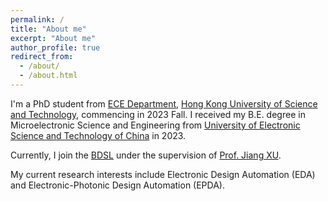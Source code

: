 ```yaml
---
permalink: /
title: "About me"
excerpt: "About me"
author_profile: true
redirect_from: 
  - /about/
  - /about.html
---
```


I'm a PhD student from [ECE Department](https://ece.hkust.edu.hk/), [Hong Kong University of Science and Technology](https://hkust.edu.hk/), commencing in 2023 Fall. I received my B.E. degree in Microelectronic Science and Engineering from [University of Electronic Science and Technology of China](https://www.uestc.edu.cn/) in 2023.

Currently, I join the [BDSL](https://eexu.home.ece.ust.hk/) under the supervision of [Prof. Jiang XU](https://scholar.google.com/citations?user=IxOQVaEAAAAJ).

My current research interests include Electronic Design Automation (EDA) and Electronic-Photonic Design Automation (EPDA).
